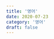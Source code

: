 ```yaml
---
title: '영어'
date: 2020-07-23
category: '영어'
draft: false
---
```

<!--stackedit_data:
eyJoaXN0b3J5IjpbLTU1NDIxNTA2NiwxNTIwNjAzODg0LDYzNz
g0Njg0MiwtMTkyMTU2NjUzXX0=
-->